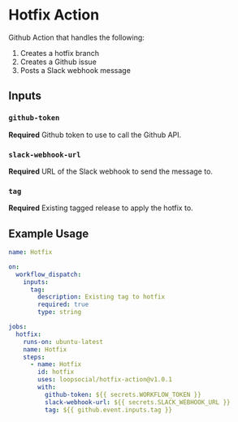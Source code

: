 # Hotfix Action

Github Action that handles the following:

1. Creates a hotfix branch
2. Creates a Github issue
3. Posts a Slack webhook message

## Inputs

### `github-token`

**Required**
Github token to use to call the Github API.

### `slack-webhook-url`

**Required**
URL of the Slack webhook to send the message to.

### `tag`

**Required**
Existing tagged release to apply the hotfix to.

## Example Usage

```yaml
name: Hotfix

on:
  workflow_dispatch:
    inputs:
      tag:
        description: Existing tag to hotfix
        required: true
        type: string

jobs:
  hotfix:
    runs-on: ubuntu-latest
    name: Hotfix
    steps:
      - name: Hotfix
        id: hotfix
        uses: loopsocial/hotfix-action@v1.0.1
        with:
          github-token: ${{ secrets.WORKFLOW_TOKEN }}
          slack-webhook-url: ${{ secrets.SLACK_WEBHOOK_URL }}
          tag: ${{ github.event.inputs.tag }}
```
